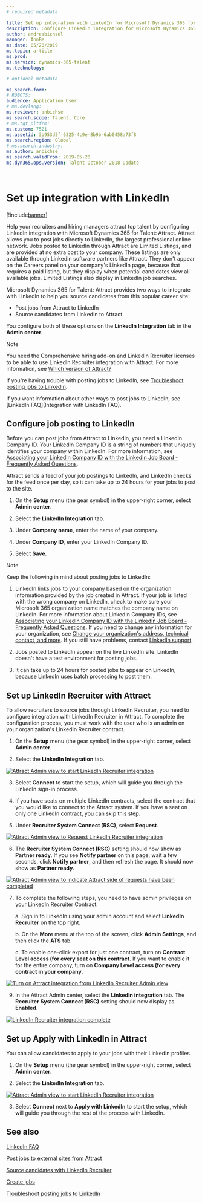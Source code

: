 ```yaml
---
# required metadata

title: Set up integration with LinkedIn for Microsoft Dynamics 365 for Talent - Attract
description: Configure LinkedIn integration for Microsoft Dynamics 365 for Talent - Attract so you can easily post jobs to LinkedIn from Attract and so your recruiters can sync their recruiting information with a candidate's LinkedIn profile.
author: andreabichsel
manager: AnnBe
ms.date: 05/20/2019
ms.topic: article
ms.prod: 
ms.service: dynamics-365-talent
ms.technology: 

# optional metadata

ms.search.form: 
# ROBOTS: 
audience: Application User
# ms.devlang: 
ms.reviewer: anbichse
ms.search.scope: Talent, Core
# ms.tgt_pltfrm: 
ms.custom: 7521
ms.assetid: 3b953d5f-6325-4c9e-8b9b-6ab0458a73f8
ms.search.region: Global
# ms.search.industry: 
ms.author: anbichse
ms.search.validFrom: 2019-05-20
ms.dyn365.ops.version: Talent October 2018 update

---
```


# Set up integration with LinkedIn

[!include[banner](../includes/banner.md)]

Help your recruiters and hiring managers attract top talent by configuring LinkedIn integration with Microsoft Dynamics 365 for Talent: Attract. Attract allows you to post jobs directly to LinkedIn, the largest professional online network. Jobs posted to LinkedIn through Attract are Limited Listings, and are provided at no extra cost to your company. These listings are only available through LinkedIn software partners like Attract. They don't appear on the Careers panel on your company's LinkedIn page, because that requires a paid listing, but they display when potential candidates view all available jobs. Limited Listings also display in LinkedIn job searches.

Microsoft Dynamics 365 for Talent: Attract provides two ways to integrate with LinkedIn to help you source candidates from this popular career site:

- Post jobs from Attract to LinkedIn
- Source candidates from LinkedIn to Attract

You configure both of these options on the **LinkedIn Integration** tab in the **Admin center**.

> [!NOTE]
> You need the Comprehensive hiring add-on and LinkedIn Recruiter licenses to be able to use LinkedIn Recruiter integration with Attract. For more information, see [Which version of Attract?](./attract-comprehensive-hiring.md)

If you're having trouble with posting jobs to LinkedIn, see [Troubleshoot posting jobs to LinkedIn](./attract-troubleshoot-linkedin.md).

If you want information about other ways to post jobs to LinkedIn, see [LinkedIn FAQ](Integration with LinkedIn FAQ).

## Configure job posting to LinkedIn

Before you can post jobs from Attract to LinkedIn, you need a LinkedIn Company ID. Your LinkedIn Company ID is a string of numbers that uniquely identifies your company within LinkedIn. For more information, see [Associating your LinkedIn Company ID with the LinkedIn Job Board - Frequently Asked Questions](https://aka.ms/findID).

Attract sends a feed of your job postings to LinkedIn, and LinkedIn checks for the feed once per day, so it can take up to 24 hours for your jobs to post to the site.

1. On the **Setup** menu (the gear symbol) in the upper-right corner, select **Admin center**.

2. Select the **LinkedIn Integration** tab.

3. Under **Company name**, enter the name of your company.

4. Under **Company ID**, enter your LinkedIn Company ID.

5. Select **Save**.

> [!NOTE]
> Keep the following in mind about posting jobs to LinkedIn:
> 
> 1. LinkedIn links jobs to your company based on the organization information provided by the job created in Attract. If your job is listed with the wrong company on LinkedIn, check to make sure your Microsoft 365 organization name matches the company name on LinkedIn. For more information about LinkedIn Company IDs, see [Associating your LinkedIn Company ID with the LinkedIn Job Board - Frequently Asked Questions](https://www.linkedin.com/help/linkedin/answer/98972). If you need to change any information for your organization, see [Change your organization's address, technical contact, and more](https://docs.microsoft.com/en-us/office365/admin/manage/change-address-contact-and-more). If you still have problems, contact [LinkedIn support](https://www.linkedin.com/help/linkedin).
>
> 2. Jobs posted to LinkedIn appear on the live LinkedIn site. LinkedIn doesn't have a test environment for posting jobs. 
>
> 3. It can take up to 24 hours for posted jobs to appear on LinkedIn, because LinkedIn uses batch processing to post them.

## Set up LinkedIn Recruiter with Attract 

To allow recruiters to source jobs through LinkedIn Recruiter, you need to configure integration with LinkedIn Recruiter in Attract. To complete the configuration process, you must work with the user who is an admin on your organization's LinkedIn Recruiter contract.

1. On the **Setup** menu (the gear symbol) in the upper-right corner, select **Admin center**.

2. Select the **LinkedIn Integration** tab.

[![Attract Admin view to start LinkedIn Recruiter integration](./media/LinkedInConnect.png)](./media/LinkedInConnect.png)

3.  Select **Connect** to start the setup, which will guide you through the LinkedIn sign-in process.

4.  If you have seats on multiple LinkedIn contracts, select the contract that you would like to connect to the Attract system. If you have a seat on only one LinkedIn contract, you can skip this step.

5.  Under **Recruiter System Connect (RSC)**, select **Request**.

[![Attract Admin view to Request LinkedIn Recruiter integration](./media/RequestLinkedInRSC.png)](./media/RequestLinkedInRSC.png)

6.  The **Recruiter System Connect (RSC)** setting should now show as **Partner ready**. If you see **Notify partner** on this page, wait a few seconds, click **Notify partner**, and then refresh the page. It should now show as **Partner ready**.

[![Attract Admin view to indicate Attract side of requests have been completed](./media/PartnerReadyRSC.png)](./media/PartnerReadyRSC.png)

7. To complete the following steps, you need to have admin privileges on your LinkedIn Recruiter Contract.

    a.  Sign in to LinkedIn using your admin account and select **LinkedIn Recruiter** on the top right. 

    b. On the **More** menu at the top of the screen, click **Admin Settings**, and then click the **ATS** tab.

    c. To enable one-click export for just one contract, turn on **Contract Level access (for every seat on this contract**. If you want to enable it for the entire company, turn on **Company Level access (for every contract in your company**.

[![Turn on Attract integration from LinkedIn Recruiter Admin view](./media/EnableRSC.png)](./media/EnableRSC.png)

9. In the Attract Admin center, select the **LinkedIn integration** tab. The **Recruiter System Connect (RSC)** setting should now display as **Enabled**.

[![LinkedIn Recruiter integration complete](./media/RSCSetupComplete.png)](./media/RSCSetupComplete.png)

## Set up Apply with LinkedIn in Attract

You can allow candidates to apply to your jobs with their LinkedIn profiles.

1. On the **Setup** menu (the gear symbol) in the upper-right corner, select **Admin center**.

2. Select the **LinkedIn Integration** tab.

[![Attract Admin view to start LinkedIn Recruiter integration](./media/LinkedInConnect.png)](./media/LinkedInConnect.png)

3.  Select **Connect** next to **Apply with LinkedIn** to start the setup, which will guide you through the rest of the process with LinkedIn.

## See also

[LinkedIn FAQ](./attract-linkedin-faq.md)<p></p>
[Post jobs to external sites from Attract](./posting-jobs-external.md)<p></p>
[Source candidates with LinkedIn Recruiter](./attract-linked-in-recruiter.md)<p></p>
[Create jobs](./creating-jobs-attract.md)<p></p>
[Troubleshoot posting jobs to LinkedIn](./attract-troubleshoot-linkedin.md)





